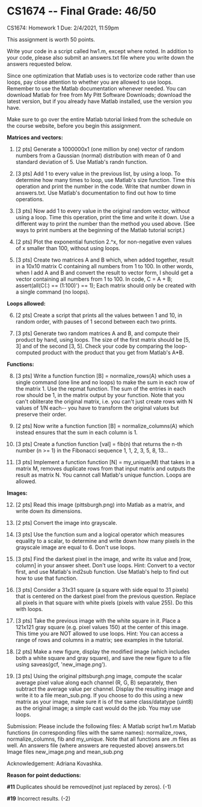 # CS1674 -- Final Grade: 46/50
CS1674: Homework 1
Due: 2/4/2021, 11:59pm

This assignment is worth 50 points.

Write your code in a script called hw1.m, except where noted. In addition to your code, please also submit an answers.txt file where you write down the answers requested below.

Since one optimization that Matlab uses is to vectorize code rather than use loops, pay close attention to whether you are allowed to use loops. Remember to use the Matlab documentation whenever needed. You can download Matlab for free from My Pitt Software Downloads; download the latest version, but if you already have Matlab installed, use the version you have.

Make sure to go over the entire Matlab tutorial linked from the schedule on the course website, before you begin this assignment.

<b>Matrices and vectors:</b>

1) [2 pts] Generate a 1000000x1 (one million by one) vector of random numbers from a Gaussian (normal) distribution with mean of 0 and standard deviation of 5. Use Matlab's randn function.

2) [3 pts] Add 1 to every value in the previous list, by using a loop. To determine how many times to loop, use Matlab's size function. Time this operation and print the number in the code. Write that number down in answers.txt. Use Matlab's documentation to find out how to time operations.

3) [3 pts] Now add 1 to every value in the original random vector, without using a loop. Time this operation, print the time and write it down. Use a different way to print the number than the method you used above. (See ways to print numbers at the beginning of the Matlab tutorial script.)

4) [2 pts] Plot the exponential function 2.^x, for non-negative even values of x smaller than 100, without using loops.

5) [3 pts] Create two matrices A and B which, when added together, result in a 10x10 matrix C containing all numbers from 1 to 100. In other words, when I add A and B and convert the result to vector form, I should get a vector containing all numbers from 1 to 100. In code, C = A + B; assert(all(C(:) == (1:100)') == 1); Each matrix should only be created with a single command (no loops).

<b>Loops allowed:</b>

6) [2 pts] Create a script that prints all the values between 1 and 10, in random order, with pauses of 1 second between each two prints.

7) [3 pts] Generate two random matrices A and B, and compute their product by hand, using loops. The size of the first matrix should be [5, 3] and of the second [3, 5]. Check your code by comparing the loop-computed product with the product that you get from Matlab's A*B.

<b>Functions:</b>

8) [3 pts] Write a function function [B] = normalize_rows(A) which uses a single command (one line and no loops) to make the sum in each row of the matrix 1. Use the repmat function. The sum of the entries in each row should be 1, in the matrix output by your function. Note that you can't obliterate the original matrix, i.e. you can't just create rows with N values of 1/N each-- you have to transform the original values but preserve their order.

9) [2 pts] Now write a function function [B] = normalize_columns(A) which instead ensures that the sum in each column is 1.

10) [3 pts] Create a function function [val] = fib(n) that returns the n-th number (n >= 1) in the Fibonacci sequence 1, 1, 2, 3, 5, 8, 13...

11) [3 pts] Implement a function function [N] = my_unique(M) that takes in a matrix M, removes duplicate rows from that input matrix and outputs the result as matrix N. You cannot call Matlab's unique function. Loops are allowed.

<b>Images:</b>

12) [2 pts] Read this image (pittsburgh.png) into Matlab as a matrix, and write down its dimensions.

13) [2 pts] Convert the image into grayscale.

14) [3 pts] Use the function sum and a logical operator which measures equality to a scalar, to determine and write down how many pixels in the grayscale image are equal to 6. Don't use loops.

15) [3 pts] Find the darkest pixel in the image, and write its value and [row, column] in your answer sheet. Don't use loops. Hint: Convert to a vector first, and use Matlab's ind2sub function. Use Matlab's help to find out how to use that function.

16) [3 pts] Consider a 31x31 square (a square with side equal to 31 pixels) that is centered on the darkest pixel from the previous question. Replace all pixels in that square with white pixels (pixels with value 255). Do this with loops.

17) [3 pts] Take the previous image with the white square in it. Place a 121x121 gray square (e.g. pixel values 150) at the center of this image. This time you are NOT allowed to use loops. Hint: You can access a range of rows and columns in a matrix; see examples in the tutorial.

18) [2 pts] Make a new figure, display the modified image (which includes both a white square and gray square), and save the new figure to a file using saveas(gcf, 'new_image.png').

19) [3 pts] Using the original pittsburgh.png image, compute the scalar average pixel value along each channel (R, G, B) separately, then subtract the average value per channel. Display the resulting image and write it to a file mean_sub.png. If you choose to do this using a new matrix as your image, make sure it is of the same class/datatype (uint8) as the original image; a simple cast would do the job. You may use loops.

Submission: Please include the following files:
A Matlab script hw1.m
Matlab functions (in corresponding files with the same names): normalize_rows, normalize_columns, fib and my_unique. Note that all functions are .m files as well.
An answers file (where answers are requested above) answers.txt
Image files new_image.png and mean_sub.png

Acknowledgement: Adriana Kovashka.

<b>Reason for point deductions: </b>

<b>#11</b> Duplicates should be removed(not just replaced by zeros). (-1) 

<b>#19</b> Incorrect results. (-2)
